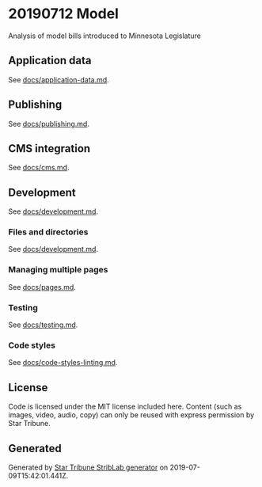 # 20190712 Model

Analysis of model bills introduced to Minnesota Legislature



## Application data

_<Describe data and where it comes from.>_

See [docs/application-data.md](./docs/application-data.md).

## Publishing

See [docs/publishing.md](./docs/publishing.md).

## CMS integration

See [docs/cms.md](./docs/cms.md).

## Development

See [docs/development.md](./docs/development.md).

### Files and directories

See [docs/development.md](./docs/files-directories.md).

### Managing multiple pages

See [docs/pages.md](./docs/pages.md).

### Testing

See [docs/testing.md](./docs/testing.md).

### Code styles

See [docs/code-styles-linting.md](./docs/code-styles-linting.md).

## License

Code is licensed under the MIT license included here. Content (such as images, video, audio, copy) can only be reused with express permission by Star Tribune.

## Generated

Generated by [Star Tribune StribLab generator](https://github.com/striblab/generator-striblab) on 2019-07-09T15:42:01.441Z.
